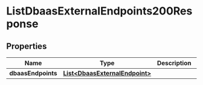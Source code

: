 

# ListDbaasExternalEndpoints200Response


## Properties

| Name | Type | Description | Notes |
|------------ | ------------- | ------------- | -------------|
|**dbaasEndpoints** | [**List&lt;DbaasExternalEndpoint&gt;**](DbaasExternalEndpoint.md) |  |  [optional] |



